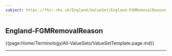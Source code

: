```yaml
---
subject: https://fhir.nhs.uk/England/ValueSet/England-FGMRemovalReason
---
```

## England-FGMRemovalReason

{{page:Home/Terminology/All-ValueSets/ValueSetTemplate.page.md}}

---


